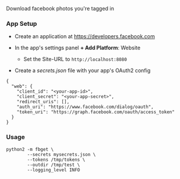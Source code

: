 Download facebook photos you're tagged in


### App Setup
  * Create an application at https://developers.facebook.com

  * In the app's settings panel **+ Add Platform**: Website
    * Set the Site-URL to `http://localhost:8080`

  * Create a *secrets.json* file with your app's OAuth2 config

  ```
  {
    "web": {
      "client_id": "<your-app-id>",
      "client_secret": "<your-app-secret>",
      "redirect_uris": [],
      "auth_uri": "https://www.facebook.com/dialog/oauth",
      "token_uri": "https://graph.facebook.com/oauth/access_token"
    }
  }
  ```


### Usage
```
python2 -m fbget \
        --secrets mysecrets.json \
        --tokens /tmp/tokens \
        --outdir /tmp/test \
        --logging_level INFO
```
